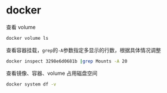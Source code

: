 # docker

查看 volume

```bash
docker volume ls
```

查看容器挂载，`grep`的`-A`参数指定多显示的行数，根据具体情况调整

```bash
docker inspect 3298e6d0681b |grep Mounts -A 20
```

查看镜像、容器、volume 占用磁盘空间

```bash
docker system df -v
```
